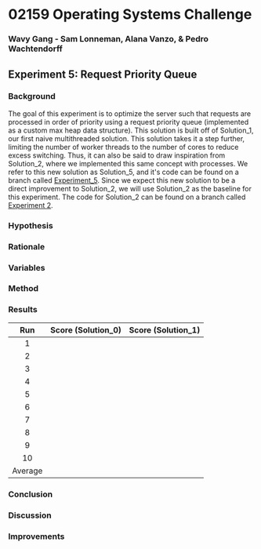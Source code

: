 # 02159 Operating Systems Challenge
### Wavy Gang - Sam Lonneman, Alana Vanzo, & Pedro Wachtendorff

## Experiment 5: Request Priority Queue

### Background
The goal of this experiment is to optimize the server such that requests are processed in order of priority using a request priority queue (implemented as a custom max heap data structure). This solution is built off of Solution_1, our first naive multithreaded solution. This solution takes it a step further, limiting the number of worker threads to the number of cores to reduce excess switching. Thus, it can also be said to draw inspiration from Solution_2, where we implemented this same concept with processes. We refer to this new solution as Solution_5, and it's code can be found on a branch called [Experiment_5](https://github.com/SamLonneman/os-challenge-wavy-gang/tree/Experiment_5). Since we expect this new solution to be a direct improvement to Solution_2, we will use Solution_2 as the baseline for this experiment. The code for Solution_2 can be found on a branch called [Experiment 2](https://github.com/SamLonneman/os-challenge-wavy-gang/tree/Experiment_2).

### Hypothesis


### Rationale


### Variables


### Method


### Results


|   Run   | Score (Solution_0) | Score (Solution_1) |
|:-------:|:------------------:|:------------------:|
|    1    |                    |                    |
|    2    |                    |                    |
|    3    |                    |                    |
|    4    |                    |                    |
|    5    |                    |                    |
|    6    |                    |                    |
|    7    |                    |                    |
|    8    |                    |                    |
|    9    |                    |                    |
|   10    |                    |                    |
| Average |                    |                    |

### Conclusion


### Discussion


### Improvements
